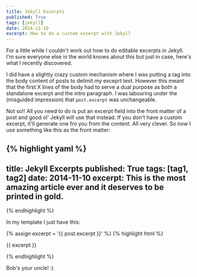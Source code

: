```yaml
---
title: Jekyll Excerpts
published: True
tags: [jekyll]
date: 2014-11-10
excerpt: How to do a custom excerpt with Jekyll
---
```


For a little while I couldn't work out how to do editable excerpts in Jekyll. I'm sure
everyone else in the world knows about this but just in case, here's what I
recently discovered.

I did have a slightly crazy custom mechanism where I was putting a tag into the body
content of posts to delimit my exceprt text. However this meant that the first X lines
of the body had to serve a dual purpose as both a standalone excerpt and the intro
paragraph. I was labouring under the (misguided impression)
that <code>post.excerpt</code> was unchangeable.

Not so!! All you need to do is put an excerpt field into the front matter of a post
and good ol' Jekyll will use that instead. If you don't have a custom excerpt, it'll
generate one fro you from the content. All very clever. So now I use something
like this as the front matter:

{% highlight yaml %}
---
title: Jekyll Excerpts
published: True
tags: [tag1, tag2]
date: 2014-11-10
excerpt: This is the most amazing article ever and it deserves to be printed in gold.
---
{% endhighlight %}

In my template I just have this:

{% assign excerpt = '{{ post.excerpt }}' %}
{% highlight html %}
<p>{{ excerpt }}</p>
{% endhighlight %}

Bob's your uncle! :)
